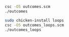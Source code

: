```bash
csc -O5 outcomes.scm
./outcomes
```

```bash
sudo chicken-install loops
csc -O5 outcomes_loops.scm
./outcomes_loops
```

